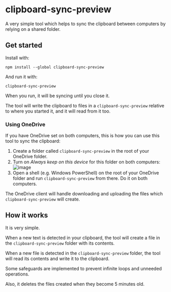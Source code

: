 # clipboard-sync-preview

A very simple tool which helps to sync the clipboard between computers by relying on a shared folder.

## Get started

Install with:

```console
npm install --global clipboard-sync-preview
```

And run it with:

```console
clipboard-sync-preview
```

When you run, it will be syncing until you close it.

The tool will write the clipboard to files in a `clipboard-sync-preview` relative to where you started it, and it will read from it too.

### Using OneDrive

If you have OneDrive set on both computers, this is how you can use this tool to sync the clipboard:

1. Create a folder called `clipboard-sync-preview` in the root of your OneDrive folder.
2. Turn on _Always keep on this device_ for this folder on both computers:
   ![image](https://user-images.githubusercontent.com/29582865/138023653-c284670c-0019-42f9-9018-e98e138bf18f.png)
3. Open a shell (e.g. Windows PowerShell) on the root of your OneDrive folder and run `clipboard-sync-preview` from there. Do it on both computers.

The OneDrive client will handle downloading and uploading the files which `clipboard-sync-preview` will create.

## How it works

It is very simple.

When a new text is detected in your clipboard, the tool will create a file in the `clipboard-sync-preview` folder with its contents.

When a new file is detected in the `clipboard-sync-preview` folder, the tool will read its contents and write it to the clipboard.

Some safeguards are implemented to prevent infinite loops and unneeded operations.

Also, it deletes the files created when they become 5 minutes old.
